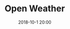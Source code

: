 ---
layout: inner
position: right
title: 'Open Weather'
date: 2018-10-1 20:00
categories: development
tags: php api JSON 
featured_image: '/img/posts/OpenWeather.png'

codebase_link: 'https://github.com/thetamine/openweather'
codebase_text: 'Visit Codebase'

project_link: 'https://openweatherportfolio.000webhostapp.com/'
button_icon: ''
button_text: 'Visit Project'
lead_text: 'a simple weather app that fetches weather information for your local area.'
---
